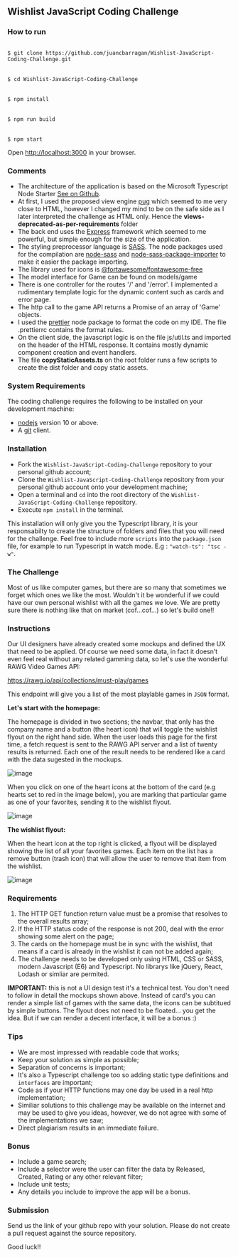 ## Wishlist JavaScript Coding Challenge

### How to run

<code>
$ git clone https://github.com/juancbarragan/Wishlist-JavaScript-Coding-Challenge.git
</code><br/>
<code>
$ cd Wishlist-JavaScript-Coding-Challenge
</code><br/>
<code>
$ npm install
</code><br/>
<code>
$ npm run build
</code><br/>
<code>
$ npm start
</code>

Open [http://localhost:3000](http://localhost:3000) in your browser.

### Comments

- The architecture of the application is based on the Microsoft Typescript Node
  Starter [See on Github](https://github.com/microsoft/TypeScript-Node-Starter/).
- At first, I used the proposed view engine [pug](https://pugjs.org/api/getting-started.html) which seemed to me very
  close to HTML, however I changed my mind to be on the safe side as I later interpreted the challenge as HTML only.
  Hence the **views-deprecated-as-per-requirements** folder
- The back end uses the [Express](https://expressjs.com/) framework which seemed to me powerful, but simple enough for
  the size of the application.
- The styling preprocessor language is [SASS](https://sass-lang.com/). The node packages used for the compilation
  are [node-sass](https://www.npmjs.com/package/node-sass)
  and [node-sass-package-importer](https://www.npmjs.com/package/node-sass-package-importer) to make it easier the
  package importing.
- The library used for icons
  is [@fortawesome/fontawesome-free](https://www.npmjs.com/package/@fortawesome/fontawesome-free)
- The model interface for Game can be found on models/game
- There is one controller for the routes '/' and '/error'. I implemented a rudimentary template logic for the dynamic
  content such as cards and error page.
- The http call to the game API returns a Promise of an array of 'Game' objects.
- I used the [prettier](https://www.npmjs.com/package/prettier) node package to format the code on my IDE. The file
  .prettierrc contains the format rules.
- On the client side, the javascript logic is on the file js/util.ts and imported on the header of the HTML response. It
  contains mostly dynamic component creation and event handlers.
- The file **copyStaticAssets.ts** on the root folder runs a few scripts to create the dist folder and copy static
  assets.

### System Requirements

The coding challenge requires the following to be installed on your development machine:

- [nodejs](https://nodejs.org/en/) version 10 or above.
- A [git](https://git-scm.com/downloads) client.

### Installation

- Fork the `Wishlist-JavaScript-Coding-Challenge` repository to your personal github account;
- Clone the `Wishlist-JavaScript-Coding-Challenge` repository from your personal github account onto your development
  machine;
- Open a terminal and `cd` into the root directory of the `Wishlist-JavaScript-Coding-Challenge` repository.
- Execute `npm install` in the terminal.

This installation will only give you the Typescript library, it is your responsabilty to create the structure of folders
and files that you will need for the challenge. Feel free to include more `scripts` into the `package.json` file, for
example to run Typescript in watch mode. E.g : `"watch-ts": "tsc -w"`.

### The Challenge

Most of us like computer games, but there are so many that sometimes we forget which ones we like the most. Wouldn't it
be wonderful if we could have our own personal wishlist with all the games we love. We are pretty sure there is nothing
like that on market (cof...cof...) so let's build one!!

### Instructions

Our UI designers have already created some mockups and defined the UX that need to be applied. Of course we need some
data, in fact it doesn’t even feel real without any related gamming data, so let's use the wonderful RAWG Video Games
API:

https://rawg.io/api/collections/must-play/games

This endpoint will give you a list of the most playlable games in `JSON` format.

**Let's start with the homepage:**

The homepage is divided in two sections; the navbar, that only has the company name and a button (the heart icon) that
will toggle the wishlist flyout on the right hand side. When the user loads this page for the first time, a fetch
request is sent to the RAWG API server and a list of twenty results is returned. Each one of the result needs to be
rendered like a card with the data sugested in the mockups.

![image](https://user-images.githubusercontent.com/3682538/120755892-e6cab800-c551-11eb-97c0-417b73b64cf6.png)

When you click on one of the heart icons at the bottom of the card (e.g hearts set to red in the image below), you are
marking that particular game as one of your favorites, sending it to the wishlist flyout.

![image](https://user-images.githubusercontent.com/3682538/120756033-17125680-c552-11eb-8430-b392d11bb53e.png)

**The wishlist flyout:**

When the heart icon at the top right is clicked, a flyout will be displayed showing the list of all your favorites
games. Each item on the list has a remove button (trash icon) that will allow the user to remove that item from the
wishlist.

![image](https://user-images.githubusercontent.com/3682538/120756067-2396af00-c552-11eb-825f-40fab70ae1f8.png)

### Requirements

1. The HTTP GET function return value must be a promise that resolves to the overall results array;
2. If the HTTP status code of the response is not 200, deal with the error showing some alert on the page;
3. The cards on the homepage must be in sync with the wishlist, that means if a card is already in the wishlist it can
   not be added again;
4. The challenge needs to be developed only using HTML, CSS or SASS, modern Javascript (E6) and Typescript. No librarys
   like jQuery, React, Lodash or simliar are permited.

**IMPORTANT:** this is not a UI design test it's a technical test. You don't need to follow in detail the mockups shown
above. Instead of card's you can render a simple list of games with the same data, the icons can be subtitued by simple
buttons. The flyout does not need to be floated... you get the idea. But if we can render a decent interface, it will be
a bonus :)

### Tips

- We are most impressed with readable code that works;
- Keep your solution as simple as possible;
- Separation of concerns is important;
- It's also a Typescript challenge too so adding static type definitions and `interfaces` are important;
- Code as if your HTTP functions may one day be used in a real http implementation;
- Similiar solutions to this challenge may be available on the internet and may be used to give you ideas, however, we
  do not agree with some of the implementations we saw;
- Direct plagiarism results in an immediate failure.

### Bonus

- Include a game search;
- Include a selector were the user can filter the data by Released, Created, Rating or any other relevant filter;
- Include unit tests;
- Any details you include to improve the app will be a bonus.

### Submission

Send us the link of your github repo with your solution. Please do not create a pull request against the source
repository.

Good luck!!
